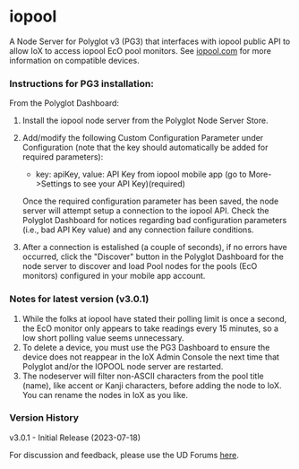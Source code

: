 # iopool
A Node Server for Polyglot v3 (PG3) that interfaces with iopool public API to allow IoX to access iopool EcO pool monitors. See <a href="https://iopool.com/pages/pool-monitor" target="_blank">iopool.com</a> for more information on compatible devices.

### Instructions for PG3 installation:

From the Polyglot Dashboard:
1. Install the iopool node server from the Polyglot Node Server Store.
2. Add/modify the following Custom Configuration Parameter under Configuration (note that the key should automatically be added for required parameters):
    
    - key: apiKey, value: API Key from iopool mobile app (go to More->Settings to see your API Key)(required)
    
    Once the required configuration parameter has been saved, the node server will attempt setup a connection to the iopool API. Check the Polyglot Dashboard for notices regarding bad configuration parameters (i.e., bad API Key value) and any connection failure conditions.
3. After a connection is estalished (a couple of seconds), if no errors have occurred, click the "Discover" button in the Polyglot Dashboard for the node server to discover and load Pool nodes for the pools (EcO monitors) configured in your mobile app account.

### Notes for latest version (v3.0.1)

1. While the folks at iopool have stated their polling limit is once a second, the EcO monitor only appears to take readings every 15 minutes, so a low short polling value seems unnecessary. 
2. To delete a device, you must use the PG3 Dashboard to ensure the device does not reappear in the IoX Admin Console the next time that Polyglot and/or the IOPOOL node server are restarted.
3. The nodeserver will filter non-ASCII characters from the pool title (name), like accent or Kanji characters, before adding the node to IoX. You can rename the nodes in IoX as you like.

### Version History
v3.0.1 - Initial Release (2023-07-18)

For discussion and feedback, please use the UD Forums <a href="https://forum.universal-devices.com/forum/430-iopool/" target="_blank">here</a>.

